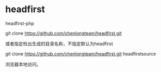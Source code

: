 # headfirst
headfirst-php

git clone https://github.com/chenlongteam/headfirst.git

或者指定检出生成的目录名称，不指定默认为headfirst

git clone https://github.com/chenlongteam/headfirst.git headfirstsource

浏览器本地访问。
